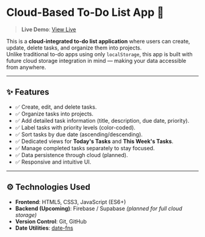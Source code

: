 # Cloud-Based To-Do List App 🚀

> **Live Demo**: [View Live](https://radhesh20.github.io/Cloud-Based-To-Do-List/) 

This is a **cloud-integrated to-do list application** where users can create, update, delete tasks, and organize them into projects.  
Unlike traditional to-do apps using only `localStorage`, this app is built with future cloud storage integration in mind — making your data accessible from anywhere.


---

## ✨ Features

- ✅ Create, edit, and delete tasks.
- ✅ Organize tasks into projects.
- ✅ Add detailed task information (title, description, due date, priority).
- ✅ Label tasks with priority levels (color-coded).
- ✅ Sort tasks by due date (ascending/descending).
- ✅ Dedicated views for **Today's Tasks** and **This Week's Tasks**.
- ✅ Manage completed tasks separately to stay focused.
- ✅ Data persistence through cloud (planned).
- ✅ Responsive and intuitive UI.

---

## ⚙️ Technologies Used

- **Frontend**: HTML5, CSS3, JavaScript (ES6+)
- **Backend (Upcoming)**: Firebase / Supabase *(planned for full cloud storage)*
- **Version Control**: Git, GitHub
- **Date Utilities**: [date-fns](https://date-fns.org/)
